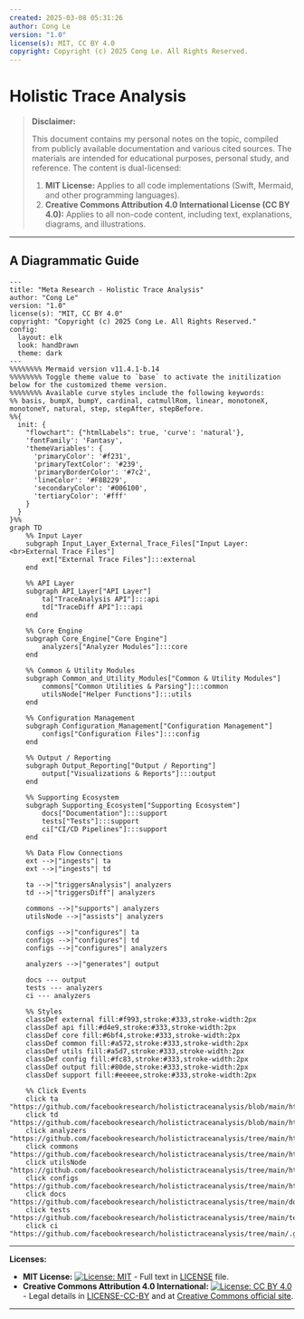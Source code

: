 ```yaml
---
created: 2025-03-08 05:31:26
author: Cong Le
version: "1.0"
license(s): MIT, CC BY 4.0
copyright: Copyright (c) 2025 Cong Le. All Rights Reserved.
---
```




# Holistic Trace Analysis
> **Disclaimer:**
>
> This document contains my personal notes on the topic,
> compiled from publicly available documentation and various cited sources.
> The materials are intended for educational purposes, personal study, and reference.
> The content is dual-licensed:
> 1. **MIT License:** Applies to all code implementations (Swift, Mermaid, and other programming languages).
> 2. **Creative Commons Attribution 4.0 International License (CC BY 4.0):** Applies to all non-code content, including text, explanations, diagrams, and illustrations.
---


## A Diagrammatic Guide 


```mermaid
---
title: "Meta Research - Holistic Trace Analysis"
author: "Cong Le"
version: "1.0"
license(s): "MIT, CC BY 4.0"
copyright: "Copyright (c) 2025 Cong Le. All Rights Reserved."
config:
  layout: elk
  look: handDrawn
  theme: dark
---
%%%%%%%% Mermaid version v11.4.1-b.14
%%%%%%%% Toggle theme value to `base` to activate the initilization below for the customized theme version.
%%%%%%%% Available curve styles include the following keywords:
%% basis, bumpX, bumpY, cardinal, catmullRom, linear, monotoneX, monotoneY, natural, step, stepAfter, stepBefore.
%%{
  init: {
    "flowchart": {"htmlLabels": true, 'curve': 'natural'},
    'fontFamily': 'Fantasy',
    'themeVariables': {
      'primaryColor': '#f231',
      'primaryTextColor': '#239',
      'primaryBorderColor': '#7c2',
      'lineColor': '#F8B229',
      'secondaryColor': '#006100',
      'tertiaryColor': '#fff'
    }
  }
}%%
graph TD
    %% Input Layer
    subgraph Input_Layer_External_Trace_Files["Input Layer:<br>External Trace Files"]
        ext["External Trace Files"]:::external
    end

    %% API Layer
    subgraph API_Layer["API Layer"]
        ta["TraceAnalysis API"]:::api
        td["TraceDiff API"]:::api
    end

    %% Core Engine
    subgraph Core_Engine["Core Engine"]
        analyzers["Analyzer Modules"]:::core
    end

    %% Common & Utility Modules
    subgraph Common_and_Utility_Modules["Common & Utility Modules"]
        commons["Common Utilities & Parsing"]:::common
        utilsNode["Helper Functions"]:::utils
    end

    %% Configuration Management
    subgraph Configuration_Management["Configuration Management"]
        configs["Configuration Files"]:::config
    end

    %% Output / Reporting
    subgraph Output_Reporting["Output / Reporting"]
        output["Visualizations & Reports"]:::output
    end

    %% Supporting Ecosystem
    subgraph Supporting_Ecosystem["Supporting Ecosystem"]
        docs["Documentation"]:::support
        tests["Tests"]:::support
        ci["CI/CD Pipelines"]:::support
    end

    %% Data Flow Connections
    ext -->|"ingests"| ta
    ext -->|"ingests"| td

    ta -->|"triggersAnalysis"| analyzers
    td -->|"triggersDiff"| analyzers

    commons -->|"supports"| analyzers
    utilsNode -->|"assists"| analyzers

    configs -->|"configures"| ta
    configs -->|"configures"| td
    configs -->|"configures"| analyzers

    analyzers -->|"generates"| output

    docs --- output
    tests --- analyzers
    ci --- analyzers

    %% Styles
    classDef external fill:#f993,stroke:#333,stroke-width:2px
    classDef api fill:#d4e9,stroke:#333,stroke-width:2px
    classDef core fill:#6bf4,stroke:#333,stroke-width:2px
    classDef common fill:#a572,stroke:#333,stroke-width:2px
    classDef utils fill:#a5d7,stroke:#333,stroke-width:2px
    classDef config fill:#fc83,stroke:#333,stroke-width:2px
    classDef output fill:#80de,stroke:#333,stroke-width:2px
    classDef support fill:#eeeee,stroke:#333,stroke-width:2px

    %% Click Events
    click ta "https://github.com/facebookresearch/holistictraceanalysis/blob/main/hta/trace_analysis.py"
    click td "https://github.com/facebookresearch/holistictraceanalysis/blob/main/hta/trace_diff.py"
    click analyzers "https://github.com/facebookresearch/holistictraceanalysis/tree/main/hta/analyzers"
    click commons "https://github.com/facebookresearch/holistictraceanalysis/tree/main/hta/common"
    click utilsNode "https://github.com/facebookresearch/holistictraceanalysis/tree/main/hta/utils"
    click configs "https://github.com/facebookresearch/holistictraceanalysis/tree/main/hta/configs"
    click docs "https://github.com/facebookresearch/holistictraceanalysis/tree/main/docs"
    click tests "https://github.com/facebookresearch/holistictraceanalysis/tree/main/tests"
    click ci "https://github.com/facebookresearch/holistictraceanalysis/tree/main/.github/workflows"

```




---
**Licenses:**

- **MIT License:**  [![License: MIT](https://img.shields.io/badge/License-MIT-yellow.svg)](LICENSE) - Full text in [LICENSE](LICENSE) file.
- **Creative Commons Attribution 4.0 International:** [![License: CC BY 4.0](https://licensebuttons.net/l/by/4.0/88x31.png)](LICENSE-CC-BY) - Legal details in [LICENSE-CC-BY](LICENSE-CC-BY) and at [Creative Commons official site](http://creativecommons.org/licenses/by/4.0/).

---